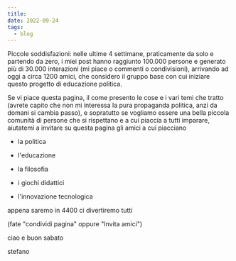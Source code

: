 ```yaml
---
title: 
date: 2022-09-24
tags:
  - blog
---
```


Piccole soddisfazioni: nelle ultime 4 settimane, praticamente da solo e partendo da zero, i miei post hanno raggiunto 100.000 persone e generato più di 30.000 interazioni (mi piace o commenti o condivisioni), arrivando ad oggi a circa 1200 amici, che considero il gruppo base con cui iniziare questo progetto di educazione politica.

Se vi piace questa pagina, il come presento le cose e i vari temi che tratto (avrete capito che non mi interessa la pura propaganda politica, anzi da domani si cambia passo), e sopratutto se vogliamo essere una bella piccola comunità di persone che si rispettano e a cui piaccia a tutti imparare, aiutatemi a invitare su questa pagina gli amici a cui piacciano

- la politica

- l'educazione

- la filosofia

- i giochi didattici

- l'innovazione tecnologica

appena saremo in 4400 ci divertiremo tutti

(fate "condividi pagina" oppure "Invita amici")

ciao e buon sabato

stefano

